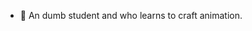 - 💞️ An dumb student and who learns to craft animation.

<!---
tubarvex/tubarvex is a ✨ special ✨ repository because its `README.md` (this file) appears on your GitHub profile.
You can click the Preview link to take a look at your changes.
--->
